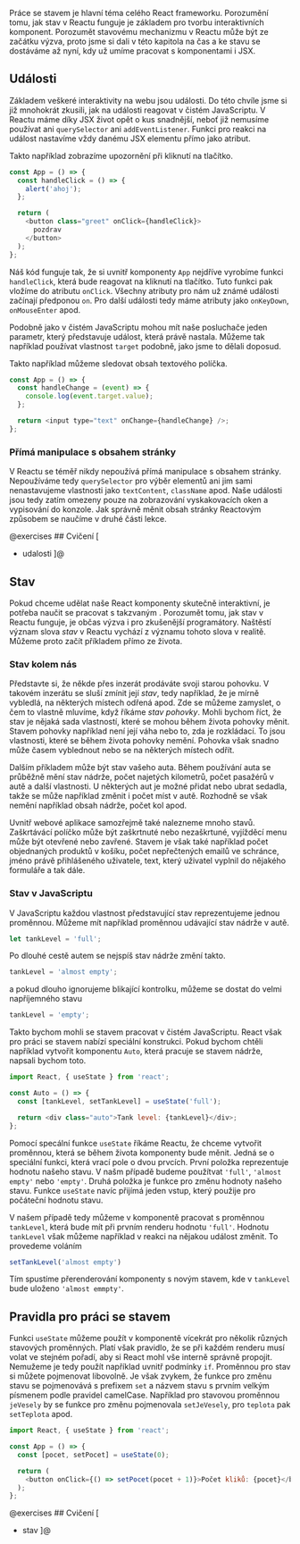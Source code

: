 Práce se stavem je hlavní téma celého React frameworku. Porozumění tomu, jak stav v Reactu funguje je základem pro tvorbu interaktivních komponent. Porozumět stavovému mechanizmu v Reactu může být ze začátku výzva, proto jsme si dali v této kapitola na čas a ke stavu se dostáváme až nyní, kdy už umíme pracovat s komponentami i JSX.

## Události

Základem veškeré interaktivity na webu jsou události. Do této chvíle jsme si již mnohokrát zkusili, jak na události reagovat v čistém JavaScriptu. V Reactu máme díky JSX život opět o kus snadnější, neboť již nemusíme používat ani `querySelector` ani `addEventListener`. Funkci pro reakci na událost nastavíme vždy danému JSX elementu přímo jako atribut.

Takto například zobrazíme upozornění při kliknutí na tlačítko.

```js
const App = () => {
  const handleClick = () => {
    alert('ahoj');
  };

  return (
    <button class="greet" onClick={handleClick}>
      pozdrav
    </button>
  );
};
```

Náš kód funguje tak, že si uvnitř komponenty `App` nejdříve vyrobíme funkci `handleClick`, která bude reagovat na kliknutí na tlačítko. Tuto funkci pak vložíme do atributu `onClick`. Všechny atributy pro nám už známé události začínají předponou `on`. Pro další události tedy máme atributy jako `onKeyDown`, `onMouseEnter` apod.

Podobně jako v čistém JavaScriptu mohou mít naše posluchače jeden parametr, který představuje událost, která právě nastala. Můžeme tak například používat vlastnost `target` podobně, jako jsme to dělali doposud.

Takto například můžeme sledovat obsah textového políčka.

```js
const App = () => {
  const handleChange = (event) => {
    console.log(event.target.value);
  };

  return <input type="text" onChange={handleChange} />;
};
```

### Přímá manipulace s obsahem stránky

V Reactu se téměř nikdy nepoužívá přímá manipulace s obsahem stránky. Nepoužíváme tedy `querySelector` pro výběr elementů ani jim sami nenastavujeme vlastnosti jako `textContent`, `className` apod. Naše události jsou tedy zatím omezeny pouze na zobrazování vyskakovacích oken a vypisování do konzole. Jak správně měnit obsah stránky Reactovým způsobem se naučíme v druhé části lekce.

@exercises ## Cvičení [

- udalosti
  ]@

## Stav

Pokud chceme udělat naše React komponenty skutečně interaktivní, je potřeba naučit se pracovat s takzvaným <term cs="stavem" en="state" />. Porozumět tomu, jak stav v Reactu funguje, je občas výzva i pro zkušenější programátory. Naštěstí význam slova <i>stav</i> v Reactu vychází z významu tohoto slova v realitě. Můžeme proto začít příkladem přímo ze života.

### Stav kolem nás

Představte si, že někde přes inzerát prodáváte svoji starou pohovku. V takovém inzerátu se sluší zmínit její <i>stav</i>, tedy například, že je mírně vybledlá, na některých místech odřená apod. Zde se můžeme zamyslet, o čem to vlastně mluvíme, když říkáme <i>stav pohovky</i>. Mohli bychom říct, že stav je nějaká sada vlastností, které se mohou během života pohovky měnit. Stavem pohovky například není její váha nebo to, zda je rozkládací. To jsou vlastnosti, které se během života pohovky nemění. Pohovka však snadno může časem vyblednout nebo se na některých místech odřít.

Dalším příkladem může být stav vašeho auta. Během používání auta se průběžně mění stav nádrže, počet najetých kilometrů, počet pasažérů v autě a další vlastnosti. U některých aut je možné přidat nebo ubrat sedadla, takže se může například změnit i počet míst v autě. Rozhodně se však nemění například obsah nádrže, počet kol apod.

Uvnitř webové aplikace samozřejmě také nalezneme mnoho stavů. Zaškrtávácí políčko může být zaškrtnuté nebo nezaškrtuné, vyjížděcí menu může být otevřené nebo zavřené. Stavem je však také například počet objednaných produktů v košíku, počet nepřečtených emailů ve schránce, jméno právě přihlášeného uživatele, text, který uživatel vyplnil do nějakého formuláře a tak dále.

### Stav v JavaScriptu

V JavaScriptu každou vlastnost představující stav reprezentujeme jednou proměnnou. Můžeme mít například proměnnou udávající stav nádrže v autě.

```js
let tankLevel = 'full';
```

Po dlouhé cestě autem se nejspíš stav nádrže změní takto.

```js
tankLevel = 'almost empty';
```

a pokud dlouho ignorujeme blikající kontrolku, můžeme se dostat do velmi napříjemného stavu

```js
tankLevel = 'empty';
```

Takto bychom mohli se stavem pracovat v čistém JavaScriptu. React však pro práci se stavem nabízí speciální konstrukci. Pokud bychom chtěli například vytvořit komponentu `Auto`, která pracuje se stavem nádrže, napsali bychom toto.

```js
import React, { useState } from 'react';

const Auto = () => {
  const [tankLevel, setTankLevel] = useState('full');

  return <div class="auto">Tank level: {tankLevel}</div>;
};
```

Pomocí specální funkce `useState` říkáme Reactu, že chceme vytvořit proměnnou, která se během života komponenty bude měnit. Jedná se o speciální funkci, která vrací pole o dvou prvcích. První položka reprezentuje hodnotu našeho stavu. V našm případě budeme použítvat `'full'`, `'almost empty'` nebo `'empty'`. Druhá položka je funkce pro změnu hodnoty našeho stavu. Funkce `useState` navíc přijímá jeden vstup, který použije pro počáteční hodnotu stavu.

V našem případě tedy můžeme v komponentě pracovat s proměnnou `tankLevel`, která bude mít při prvním renderu hodnotu `'full'`. Hodnotu `tankLevel` však můžeme například v reakci na nějakou událost změnit. To provedeme voláním

```js
setTankLevel('almost empty')
```

Tím spustíme přerenderování komponenty s novým stavem, kde v `tankLevel` bude uloženo `'almost emmpty'`.

## Pravidla pro práci se stavem

Funkci `useState` můžeme použít v komponentě vícekrát pro několik různých stavových proměnných. Platí však pravidlo, že se při každém renderu musí volat ve stejném pořadí, aby si React mohl vše interně správně propojit. Nemužeme je tedy použít například uvnitř podmínky `if`. Proměnnou pro stav si můžete pojmenovat libovolně. Je však zvykem, že funkce pro změnu stavu se pojmenovává s prefixem `set` a názvem stavu s prvním velkým písmenem podle pravidel camelCase. Například pro stavovou proměnnou `jeVesely` by se funkce pro změnu pojmenovala `setJeVesely`, pro `teplota` pak `setTeplota` apod.

```js
import React, { useState } from 'react';

const App = () => {
  const [pocet, setPocet] = useState(0);

  return (
    <button onClick={() => setPocet(pocet + 1)}>Počet kliků: {pocet}</button>
  );
};
```

@exercises ## Cvičení [

- stav
  ]@
